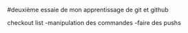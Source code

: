 #deuxième essaie de mon apprentissage de git et github

checkout list
-manipulation des commandes
-faire des pushs